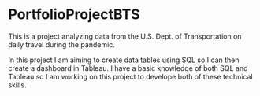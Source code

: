 # PortfolioProjectBTS
This is a project analyzing data from the U.S. Dept. of Transportation on daily travel during the pandemic.

In this project I am aiming to create data tables using SQL so I can then create a dashboard in Tableau. I have a basic knowledge of both SQL and Tableau so I am working on this project to develope both of these technical skills.
